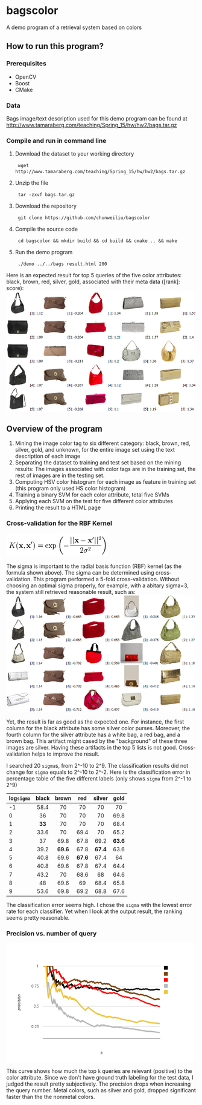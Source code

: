 # bagscolor
A demo program of a retrieval system based on colors

## How to run this program?
### Prerequisites
- OpenCV
- Boost
- CMake

### Data
Bags image/text description used for this demo program can be found at http://www.tamaraberg.com/teaching/Spring_15/hw/hw2/bags.tar.gz

### Compile and run in command line

1. Download the dataset to your working directory
		
		wget http://www.tamaraberg.com/teaching/Spring_15/hw/hw2/bags.tar.gz
		
2. Unzip the file

		tar -zxvf bags.tar.gz

2. Download the repository

        git clone https://github.com/chunweiliu/bagscolor
        
3. Compile the source code
        
        cd bagscolor && mkdir build && cd build && cmake .. && make
        
4. Run the demo program

        ./demo ../../bags result.html 200

Here is an expected result for top 5 queries of the five color attributes: black, brown, red, silver, gold, associated with their meta data ([rank]: score):
![results](images/bags_5x5_5cv.png)

## Overview of the program
1. Mining the image color tag to six different category: black, brown, red, silver, gold, and unknown, for the entire image set using the text description of each image
2. Separating the dataset to training and test set based on the mining results: The images associated with color tags are in the training set, the rest of images are in the testing set.
3. Computing HSV color histogram for each image as feature in training set (this program only used HS color histogram)
4. Training a binary SVM for each color attribute, total five SVMs
5. Applying each SVM on the test for five different color attributes 
6. Printing the result to a HTML page

### Cross-validation for the RBF Kernel
![rbf](images/rbf.png)

The sigma is important to the radial basis function (RBF) kernel (as the formula shown above).
The sigma can be determined using cross-validation.
This program performed a 5-fold cross-validation.
Without choosing an optimal sigma properly, for example, with a abitary sigma=3, the system still retrieved reasonable result, such as:
![results](images/bags_5x5.png)

Yet, the result is far as good as the expected one.
For instance, the first column for the black attribute has some silver color purses.
Moreover, the fourth column for the silver attribute has a white bag, a red bag, and a brown bag.
This artifact might cased by the "background" of these three images are silver.
Having these artifacts in the top 5 lists is not good.
Cross-validation helps to improve the result.

I searched 20 `sigma`s, from 2^-10 to 2^9. 
The classification results did not change for `sigma` equals to 2^-10 to 2^-2.
Here is the classification error in percentage table of the five different labels (only shows `sigma` from 2^-1 to 2^9)

| log`sigma` | black | brown  | red    | silver  | gold |
| ---------- |:-----:|:------:|:------:|:-------:|:----:|
| -1         | 58.4  | 70     | 70     | 70      | 70
| 0          | 36    | 70     | 70     | 70      | 69.8
| 1          | **33**| 70     | 70     | 70      | 68.4
| 2          | 33.6  | 70     | 69.4   | 70      | 65.2
| 3          | 37    | 69.8   | 67.8   | 69.2    |**63.6**
| 4          | 39.2  |**69.6**| 67.8   |**67.4** | 63.6
| 5          | 40.8  | 69.6   |**67.6**| 67.4    | 64
| 6          | 40.8  | 69.6   | 67.8   | 67.4    | 64.4
| 7          | 43.2  | 70     | 68.6   | 68      | 64.6
| 8          | 48    | 69.6   | 69     | 68.4    | 65.8
| 9          | 53.6  | 69.8   | 69.2   | 68.8    | 67.6

The classification error seems high.
I chose the `sigma` with the lowest error rate for each classifier.
Yet when I look at the output result, the ranking seems pretty reasonable.


### Precision vs. number of query
![precision](images/precision.png)

This curve shows how much the top `k` queries are relevant (positive) to the color attribute.
Since we don't have ground truth labeling for the test data, I judged the result pretty subjectively.
The precision drops when increasing the query number.
Metal colors, such as silver and gold, dropped significant faster than the the nonmetal colors.
